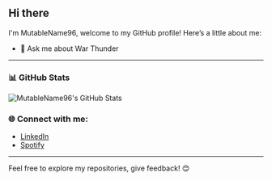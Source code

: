 ## Hi there 

I'm MutableName96, welcome to my GitHub profile! Here’s a little about me:

- 💬 Ask me about War Thunder

---

### 📊 GitHub Stats

![MutableName96's GitHub Stats](https://github-readme-stats.vercel.app/api?username=MutableName96&show_icons=true&theme=radical)

### 🌐 Connect with me:
- [LinkedIn](https://www.linkedin.com/in/antonio-l%C3%B3pez-mart%C3%ADnez-372b27335/)
- [Spotify](https://stats.fm/ingmutablename)

---

Feel free to explore my repositories, give feedback! 😊

